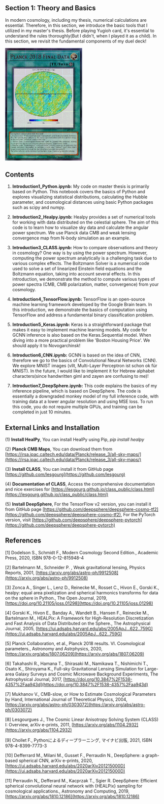 ## Section 1: Theory and Basics
In modern cosmology, including my thesis, numerical calculations are essential. Therefore, in this section, we introduce the basic tools that I utilized in my master's thesis. Before playing Yugioh card, it's essential to understand the rules thoroughly(But I didn't, when I played it as a child). In this section, we revisit the fundamental components of my duel deck!

[<img src="Yugioh_Planck.png" width="250"/>](Yugioh_Planck.png)

## Contents

1. **Introduction1_Python.ipynb:** My code on master thesis is primarily based on Python. This notebook covers the basics of Python and explores visualizing statistical distributions, calculating the Hubble parameter, and cosmological distances using basic Python packages such as scipy and numpy.
   
2. **Introduction2_Healpy.ipynb:** Healpy provides a set of numerical tools for working with data distributed on the celestial sphere. The aim of this code is to learn how to visualize sky data and calculate the angular power spectrum. We use Planck data CMB and weak lensing convergence map from N-body simulation as an example.

3. **Introduction3_CLASS.ipynb:** How to compare observations and theory in cosmology? One way is by using the power spectrum. However, computing the power spectrum analytically is a challenging task due to various complex effects. The Boltzmann Solver is a numerical code used to solve a set of linearized Einstein field equations and the Boltzmann equation, taking into account several effects. In this introduction, we demonstrate the method to compute various types of power spectra (CMB, CMB polarization, matter, convergence) from your cosmology.

4. **Introduction4_TensorFlow.ipynb:** TensorFlow is an open-source machine learning framework developed by the Google Brain team. In this introduction, we demonstrate the basics of computation using TensorFlow and address a fundamental binary classification problem. 

5. **Introduction5_Keras.ipynb:** Keras is a straightforward package that makes it easy to implement machine learning models. My code for GCNN inference is also based on the Keras.Sequential model. When diving into a more practical problem like 'Boston Housing Price'. We should apply it to Novogarchinsk!

6. **Introduction6_CNN.ipynb:** GCNN is based on the idea of CNN, therefore we go to the basics of Convolutional Neural Networks (CNN). We explore MNIST images (vllt, Multi-Layer Perceptron ist schon ok für MNIST). In the future, I would like to implement it for Hebrew alphabet characters(since handwritten giml and zayen are confusing to me)!

7. **Introduction7_DeepSphere.ipynb:**  This code explains the basics of my inference pipeline, which is based on DeepSphere. The code is essentially a downgraded monkey model of my full inference code, with training data at a lower angular resolution and using MSE loss. To run this code, you do not require multiple GPUs, and training can be completed in just 10 minutes.

## External Links and Installation
(1) **Install HealPy**, You can install HealPy using Pip, *pip install healpy*

(2) **Planck CMB Maps**, You can download them from [https://irsa.ipac.caltech.edu/data/Planck/release_3/all-sky-maps/](https://irsa.ipac.caltech.edu/data/Planck/release_3/all-sky-maps/)

(3) **Install CLASS**, You can install it from GitHub page [https://github.com/lesgourg](https://github.com/lesgourg)

(4) **Documentation of CLASS**, Access the comprehensive documentation and nice exercises for  [https://lesgourg.github.io/class_public/class.html](https://lesgourg.github.io/class_public/class.html)

(5) **Install DeepSphere**, For the TensorFlow v2 version, you can install it from GitHub page [https://github.com/deepsphere/deepsphere-cosmo-tf2](https://github.com/deepsphere/deepsphere-cosmo-tf2), For the PyTorch version, visit [https://github.com/deepsphere/deepsphere-pytorch](https://github.com/deepsphere/deepsphere-pytorch)


## References
[1] Dodelson S., Schmidt F., Modern Cosmology Second Edition., Academic Press, 2020, ISBN 978-0-12-815948-4

[2] Bartelmann M., Schneider P. , Weak gravitational lensing, Physics Reports, 2001, [https://arxiv.org/abs/astro-ph/9912508](https://arxiv.org/abs/astro-ph/9912508)

[3] Zonca A., Singer L., Lenz D., Reinecke M., Rosset C., Hivon E., Gorski K., healpy: equal area pixelization and spherical harmonics transforms for data on the sphere in Python., The Open Journal, 2019, [https://doi.org/10.21105/joss.01298](https://doi.org/10.21105/joss.01298) 

[4] Gorski K., Hivon E., Banday A., Wandelt B., Hansen F., Reinecke M., Bartelmann M., HEALPix: A Framework for High-Resolution Discretization and Fast Analysis of Data Distributed on the Sphere., The Astrophysical Journal, 2005, [https://ui.adsabs.harvard.edu/abs/2005ApJ...622..759G](https://ui.adsabs.harvard.edu/abs/2005ApJ...622..759G)

[5] Planck Collaboration, et al., Planck 2018 results. VI. Cosmological parameters., Astronomy and Astrphysics, 2020, [https://arxiv.org/abs/1807.06209](https://arxiv.org/abs/1807.06209)

[6] Takahashi R., Hamana T., Shirasaki M., Namikawa T., Nishimichi T., Osato K., Shiroyama K., Full-sky Gravitational Lensing Simulation for Large-area Galaxy Surveys and Cosmic Microwave Background Experiments, The Astrophysical Journal, 2017, [https://doi.org/10.3847%2F1538-4357%2Faa943d](https://doi.org/10.3847%2F1538-4357%2Faa943d)

[7] Mukhanov V., CMB-slow, or How to Estimate Cosmological Parameters by Hand, International Journal of Theoretical Physics, 2004, [https://arxiv.org/abs/astro-ph/0303072](https://arxiv.org/abs/astro-ph/0303072)

[8] Lesgourgues J., The Cosmic Linear Anisotropy Solving System (CLASS) I: Overview, arXiv e-prints, 2011, [https://arxiv.org/abs/1104.2932](https://arxiv.org/abs/1104.2932)

[9] Chollet F., Pythonによるディープラーニング, マイナビ出版, 2021, ISBN 978-4-8399-7773-3

[10] Defferrard M., Milani M., Gusset F., Perraudin N., DeepSphere: a graph-based spherical CNN, arXiv e-prints, 2020, [https://ui.adsabs.harvard.edu/abs/2020arXiv201215000D](https://ui.adsabs.harvard.edu/abs/2020arXiv201215000D)

[11] Perraudin N,, Defferard M., Kacprzak T., Sgier R. DeepSphere: Efficient spherical convolutional neural network with {HEALPix} sampling for cosmological applications., Astronomy and Computing, 2019, [https://arxiv.org/abs/1810.12186](https://arxiv.org/abs/1810.12186)
